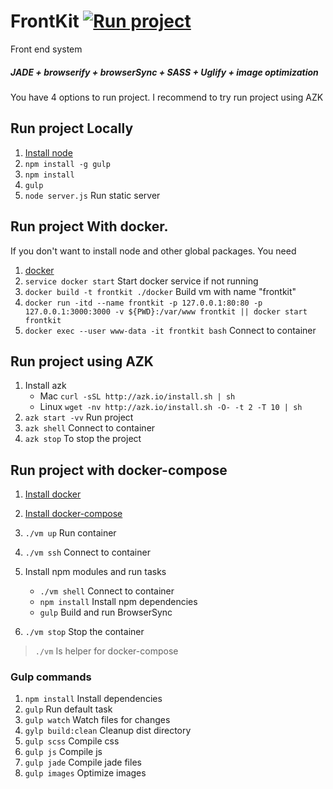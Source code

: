 # FrontKit [![Run project](https://s3-sa-east-1.amazonaws.com/assets.azk.io/run-project.png)](http://run.azk.io/start/?repo=CodersAKL/FrontKit)

Front end system
##### JADE + browserify + browserSync + SASS + Uglify + image optimization

You have 4 options to run project. I recommend to try run project using AZK

## Run project Locally
1. [Install node](https://nodejs.org/en/download/)
1. `npm install -g gulp`
1. `npm install`
1. `gulp`
1. `node server.js` Run static server

## Run project With docker.
If you don't want to install node and other global packages. You need

1. [docker](https://docs.docker.com/engine/installation/)
1. `service docker start` Start docker service if not running
1. `docker build -t frontkit ./docker` Build vm with name "frontkit"
1. `docker run -itd --name frontkit -p 127.0.0.1:80:80 -p 127.0.0.1:3000:3000 -v ${PWD}:/var/www frontkit || docker start frontkit`
1. `docker exec --user www-data -it frontkit bash` Connect to container

## Run project using AZK
1. Install azk
    * Mac `curl -sSL http://azk.io/install.sh | sh`
    * Linux `wget -nv http://azk.io/install.sh -O- -t 2 -T 10 | sh`
1. `azk start -vv` Run project
1. `azk shell` Connect to container
1. `azk stop` To stop the project

## Run project with docker-compose
1. [Install docker](https://docs.docker.com/engine/installation/)
1. [Install docker-compose](https://docs.docker.com/compose/install/)
1. `./vm up` Run container
1. `./vm ssh` Connect to container
1. Install npm modules and run tasks
    * `./vm shell` Connect to container
    * `npm install` Install npm dependencies
    * `gulp` Build and run BrowserSync

1. `./vm stop` Stop the container
> `./vm` Is helper for docker-compose

### Gulp commands

1. `npm install` Install dependencies
1. `gulp` Run default task
1. `gulp watch` Watch files for changes
1. `gylp build:clean` Cleanup dist directory
1. `gulp scss` Compile css
1. `gulp js` Compile js
1. `gulp jade` Compile jade files
1. `gulp images` Optimize images

